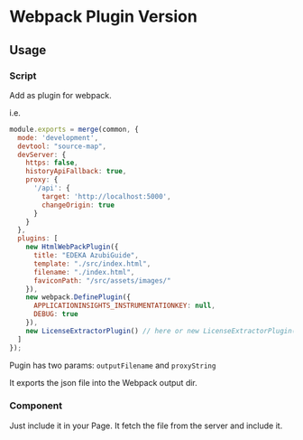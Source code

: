 # Webpack Plugin Version

## Usage
### Script
Add as plugin for webpack. 

i.e.
```js
module.exports = merge(common, {
  mode: 'development',
  devtool: "source-map",
  devServer: {
    https: false,
    historyApiFallback: true,
    proxy: {
      '/api': {
        target: 'http://localhost:5000',
        changeOrigin: true
      }
    }
  },
  plugins: [
    new HtmlWebPackPlugin({
      title: "EDEKA AzubiGuide",
      template: "./src/index.html",
      filename: "./index.html",
      faviconPath: "/src/assets/images/"
    }),
    new webpack.DefinePlugin({
      APPLICATIONINSIGHTS_INSTRUMENTATIONKEY: null,
      DEBUG: true
    }),
    new LicenseExtractorPlugin() // here or new LicenseExtractorPlugin('my-licenses.json', '123.456.222.111:4289')
  ]
});
```

Pugin has two params: ```outputFilename``` and ```proxyString```

It exports the json file into the Webpack output dir. 

### Component

Just include it in your Page. It fetch the file from the server and include it.